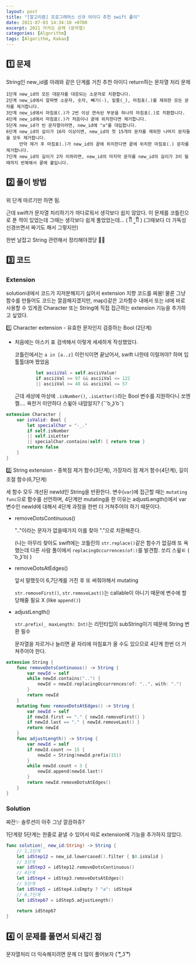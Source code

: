 ```yaml
---
layout: post
title: "[알고리즘] 프로그래머스 신규 아이디 추천 swift 풀이"
date: 2021-07-03 14:34:10 +0700
excerpt: 2021 카카오 공채 (문자열)
categories: [Algorithm]
tags: [Algorithm, Kakao]
---
```


## 1️⃣ 문제

String인 new_id를 아래와 같은 단계를 거친 추천 아이디 return하는 문자열 처리 문제

```
1단계 new_id의 모든 대문자를 대응되는 소문자로 치환합니다.
2단계 new_id에서 알파벳 소문자, 숫자, 빼기(-), 밑줄(_), 마침표(.)를 제외한 모든 문자를 제거합니다.
3단계 new_id에서 마침표(.)가 2번 이상 연속된 부분을 하나의 마침표(.)로 치환합니다.
4단계 new_id에서 마침표(.)가 처음이나 끝에 위치한다면 제거합니다.
5단계 new_id가 빈 문자열이라면, new_id에 "a"를 대입합니다.
6단계 new_id의 길이가 16자 이상이면, new_id의 첫 15개의 문자를 제외한 나머지 문자들을 모두 제거합니다.
     만약 제거 후 마침표(.)가 new_id의 끝에 위치한다면 끝에 위치한 마침표(.) 문자를 제거합니다.
7단계 new_id의 길이가 2자 이하라면, new_id의 마지막 문자를 new_id의 길이가 3이 될 때까지 반복해서 끝에 붙입니다.
```

## 2️⃣ 풀이 방법

위 단계 따르기만 하면 됨.

근데 swift가 문자열 처리하기가 까다로워서 생각보다 쉽지 않았다. 이 문제를 코틀린으로 푼 적이 있었는데 그때는 생각보다 쉽게 풀었었는데... ( ꈨຶ ˙̫̮ ꈨຶ ) 
(그때보다 더 가독성 신경쓰면서 짜기도 해서 그렇지만)

한번 날잡고 String 관련해서 정리해야겠당 👩‍🏫

## 3️⃣ 코드

### Extension

solution내에서 코드가 지저분해지기 싫어서 extension 지향 코드를 짜봄! 물론 그냥 함수를 만들어도 코드는 깔끔해지겠지만, map()같은 고차함수 내에서 또는 id에 바로 사용할 수 있게끔 Character 또는 String에 직접 접근하는 extension 기능을 추가하고 싶었다.

1️⃣ Character extension - 유효한 문자인지 검증하는 Bool (2단계)

- 처음에는 아스키 표 검색해서 이렇게 세세하게 작성했었다. 

  코틀린에서는 `a in [a..z]` 이런식이면 끝났어서, swift 나한테 이럴꺼야? 하며 입 툴툴대며 짰었음

  ``` swift
          let asciiVal = self.asciiValue!
          if asciiVal >= 97 && asciiVal <= 122
          || asciiVal >= 48 && asciiVal <= 57
  ```

  근데 세상에 마상에 `.isNumber()`, `.isLetter()`라는 Bool 변수를 지원하다니 쏘엔젤.... 욕한거 미안하다 스윞아 내맘알지? (˵ ͡o ͜ʖ ͡o˵)

``` swift
extension Character {
    var isValid: Bool {
        let specialChar = "-_."
        if self.isNumber
        || self.isLetter
        || specialChar.contains(self) { return true }
        return false
    }
}
```

2️⃣ String extension - 중복점 제거 함수(3단계), 가장자리 점 제거 함수(4단계), 길이조절 함수(6,7단계)

세 함수 모두 개선된 newId인 String을 반환한다. 변수(`var`)에 접근할 때는 `mutating func`으로 함수를 선언하며, 4단계만 mutating을 한 이유는 adjustLength()에서 var 변수인 newId에 대해서 4단계 과정을 한번 더 거쳐주어야 하기 때문이다.

- removeDotsContinuous()

  ".."이라는 문자가 없을때가지 이를 찾아 "."으로 치환해준다.

  (나는 아무리 찾아도 swift에는 코틀린의 `str.replace()`같은 함수가 없길래 또 욕했는데 다른 사람 풀이에서 `replacingOccurrences(of:)`를 발견함. 쏘리 스윞ㅌ  ( ͡o ͜ʖ ͡o) )

- removeDotsAtEdges()

  앞서 말했듯이 6,7단계를 거친 후 또 써줘야해서 mutating

   `str.removeFirst()`, `str.removeLast()`는 callable이 아니기 때문에 변수에 할당해줄 필요 X (like `append()`)

- adjustLength()

  `str.prefix(_ maxLength: Int)`는 리턴타입이 subString이기 때문에 String 변환 필수

  문자열을 자르거나 늘리면 끝 자리에 마침표가 올 수도 있으므로 4단계 한번 더 거쳐주어야 한다.

``` swift
extension String {
    func removeDotsContinuous() -> String {
        var newId = self
        while newId.contains("..") {
            newId = newId.replacingOccurrences(of: "..", with: ".")
        }
        return newId
    }
    mutating func removeDotsAtEdges() -> String {
        var newId = self
        if newId.first == "." { newId.removeFirst() }
        if newId.last == "." { newId.removeLast() }
        return newId
    }
    func adjustLength() -> String {
        var newId = self
        if newId.count >= 15 {
            newId = String(newId.prefix(15))
        }
        while newId.count < 3 {
            newId.append(newId.last!)
        }
        return newId.removeDotsAtEdges()
    }
}
```

### Solution

짜잔✨ 솔루션이 아주 그냥 깔끔하쥬?

1단계랑 5단계는 한줄로 끝낼 수 있어서 따로 extension에 기능을 추가하지 않았다.

``` swift
func solution(_ new_id:String) -> String {
    // 1,2단계
    let idStep12 = new_id.lowercased().filter { $0.isValid }
    // 3단계
    var idStep3 = idStep12.removeDotsContinuous()
    // 4단계
    let idStep4 = idStep3.removeDotsAtEdges()
    // 5단계
    let idStep5 = idStep4.isEmpty ? "a": idStep4
    // 6,7단계
    let idStep67 = idStep5.adjustLength()
    
    return idStep67
}
```



## 4️⃣ 이 문제를 풀면서 되새긴 점

문자열처리 더 익숙해지려면 문제 더 많이 풀어보자  ( ͠° ͟ʖ ͠°) 
